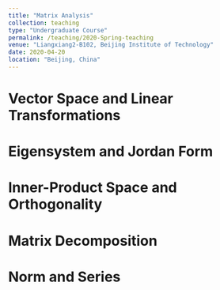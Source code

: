```yaml
---
title: "Matrix Analysis"
collection: teaching
type: "Undergraduate Course"
permalink: /teaching/2020-Spring-teaching
venue: "Liangxiang2-B102, Beijing Institute of Technology"
date: 2020-04-20
location: "Beijing, China"
---
```


Vector Space and Linear Transformations
======

Eigensystem and Jordan Form
======

Inner-Product Space and Orthogonality 
======

Matrix Decomposition
======

Norm and Series
======
